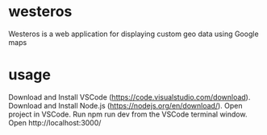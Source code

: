 # westeros
Westeros is a web application for displaying custom geo data using Google maps

# usage
Download and Install VSCode (https://code.visualstudio.com/download).
Download and Install Node.js (https://nodejs.org/en/download/).
Open project in VSCode.
Run npm run dev from the VSCode terminal window.
Open http://localhost:3000/
